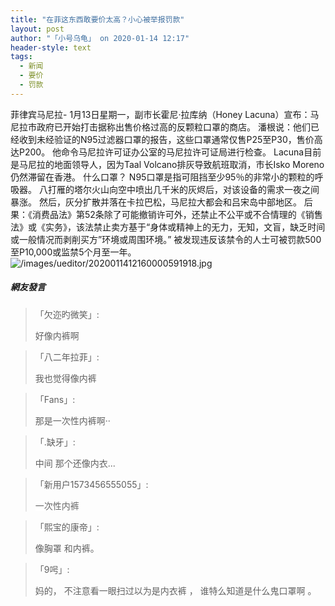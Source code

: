```yaml
---
title: "在菲这东西敢要价太高？小心被举报罚款"
layout: post
author: "「小号乌龟」 on 2020-01-14 12:17"
header-style: text
tags:
  - 新闻
  - 要价
  - 罚款
---
```


菲律宾马尼拉-&nbsp;1月13日星期一，副市长霍尼·拉库纳（Honey Lacuna）宣布：马尼拉市政府已开始打击据称出售价格过高的反颗粒口罩的商店。
潘根说：他们已经收到未经验证的N95过滤器口罩的报告，这些口罩通常仅售P25至P30，售价高达P200。
他命令马尼拉许可证办公室的马尼拉许可证局进行检查。
Lacuna目前是马尼拉的地面领导人，因为Taal Volcano排灰导致航班取消，市长Isko Moreno仍然滞留在香港。
什么口罩？&nbsp;N95口罩是指可阻挡至少95％的非常小的颗粒的呼吸器。
八打雁的塔尔火山向空中喷出几千米的灰烬后，对该设备的需求一夜之间暴涨。
然后，灰分扩散并落在卡拉巴松，马尼拉大都会和吕宋岛中部地区。
后果：《消费品法》第52条除了可能撤销许可外，还禁止不公平或不合情理的《销售法》或《实务》，该法禁止卖方基于“身体或精神上的无力，无知，文盲，缺乏时间或一般情况而剥削买方”环境或周围环境。”
被发现违反该禁令的人士可被罚款500至P10,000或监禁5个月至一年。
<img src="http://images.feileyuan.com/images/ueditor/2020011412160000591918.jpg" title="/images/ueditor/2020011412160000591918.jpg" alt="/images/ueditor/2020011412160000591918.jpg">
<input type="hidden" value="菲乐园提供">

##### 網友發言 
> 「欠迩旳微笑」:
> <p>好像内裤啊</p>

> 「八二年拉菲」:
> <p>我也觉得像内裤</p>

> 「Fans」:
> <p>那是一次性内裤啊··</p>

> 「.缺牙」:
> <p>中间 那个还像内衣...</p>

> 「新用户1573456555055」:
> <p><span style="color: rgb(102, 102, 102); font-family: 微软雅黑; font-size: 14px; background-color: rgb(255, 255, 255);">一次性内裤</span></p>

> 「熙宝的康帝」:
> <p>像胸罩 和内裤。</p>

> 「9呺」:
> <p>妈的，&nbsp;不注意看一眼扫过以为是内衣裤 ，&nbsp;谁特么知道是什么鬼口罩啊 。</p>


